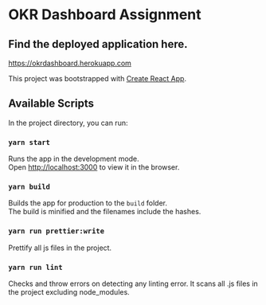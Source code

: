 # OKR Dashboard Assignment

## Find the deployed application here.

https://okrdashboard.herokuapp.com

This project was bootstrapped with [Create React App](https://github.com/facebook/create-react-app).

## Available Scripts

In the project directory, you can run:

### `yarn start`

Runs the app in the development mode.\
Open [http://localhost:3000](http://localhost:3000) to view it in the browser.

### `yarn build`

Builds the app for production to the `build` folder.\
The build is minified and the filenames include the hashes.

### `yarn run prettier:write`

Prettify all js files in the project.

### `yarn run lint`

Checks and throw errors on detecting any linting error. It scans all .js files in the project excluding node_modules.
